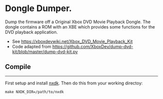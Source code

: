 # Dongle Dumper.
Dump the firmware off a Original Xbox DVD Movie Playback Dongle. The dongle contains a ROM with an XBE which provides some functions for the DVD playback application.

* See https://xboxdevwiki.net/Xbox_DVD_Movie_Playback_Kit
* Code adapted from https://github.com/XboxDev/dump-dvd-kit/blob/master/dump-dvd-kit.py

## Compile
-------------------------
First setup and install [nxdk](https://github.com/XboxDev/nxdk).
Then do this from your working directoy:  
```
make NXDK_DIR=/path/to/nxdk
```